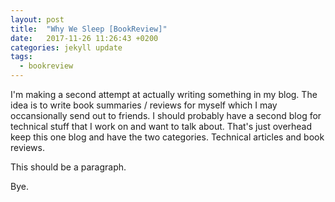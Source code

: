```yaml
---
layout: post
title:  "Why We Sleep [BookReview]"
date:   2017-11-26 11:26:43 +0200
categories: jekyll update
tags:
  - bookreview
---
```

I'm making a second attempt at actually writing something in my blog. The idea is to write book summaries / reviews for myself which I may occansionally send out to friends. I should probably have a second blog for technical stuff that I work on and want to talk about. That's just overhead
keep this one blog and have the two categories. Technical articles and book reviews.

This should be a paragraph.

Bye.